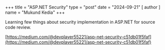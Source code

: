 +++
title = "ASP.NET Security"
type = "post"
date = "2024-09-21"
[ author ]
  name = "Mukund Kedia"
+++

Learning few things about security implementation in ASP.NET for source code review.

[https://medium.com/@devplayer55221/asp-net-security-c51db01f5faf](https://medium.com/@devplayer55221/asp-net-security-c51db01f5faf)
